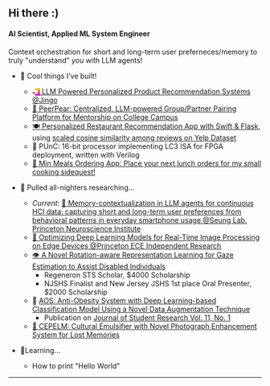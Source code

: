 ## Hi there :\)

#### AI Scientist, Applied ML System Engineer

Context orchestration for short and long-term user preferneces/memory to truly "understand" *you* with LLM agents!

- 👀 Cool things I’ve built!
  - <a href="https://www.jingo.app"><img src="assets/logos/jingo_logo.svg" width="15" height="15" style="vertical-align:middle;" /> LLM Powered Personalized Product Recommendation Systems @Jingo</a>
  - [👫 PeerPear: Centralized, LLM-powered Group/Partner Pairing Platform for Mentorship on College Campus](https://github.com/smkim0508/PeerPear)
  - [🍽️ Personalized Restaurant Recommendation App with Swift & Flask](https://github.com/smkim0508/RestaurantRepo), using [scaled cosine similarity among reviews on Yelp Dataset](https://github.com/smkim0508/Food_Preference_Indexer)
  - 💾 PUnC: 16-bit processor implementing LC3 ISA for FPGA deployment, written with Verilog
  - [🍣 Min Meals Ordering App: Place your next lunch orders for my small cooking sidequest!](https://github.com/smkim0508/Menu_Organizer.git)

- 🔭 Pulled all-nighters researching...
  - *Current:* [🧠 Memory-contextualization in LLM agents for continuous HCI data: capturing short and long-term user preferences from behavioral patterns in everyday smartphone usage @Seung Lab, Princeton Neuroscience Institute](https://seunglab.org/)
  - [👾 Optimizing Deep Learning Models for Real-Time Image Processing on Edge Devices @Princeton ECE Independent Research](https://drive.google.com/file/d/1e0YPveQt8Edy3bSvruP2KYPFhEXAdSFS/view?usp=sharing)
  - [👁️ A Novel Rotation-aware Representation Learning for Gaze Estimation to Assist Disabled Individuals](https://github.com/smkim0508/Gaze_Estimation_Wheelchair)
    - Regeneron STS Scholar, $4000 Scholarship
    - NJSHS Finalist and New Jersey JSHS 1st place Oral Presenter, $2000 Scholarship
  - 🍔 [AOS: Anti-Obesity System with Deep Learning-based Classification Model Using a Novel Data Augmentation Technique](https://github.com/smkim0508/ObesityNutritionClassifier)
    - Publication on [Journal of Student Research Vol. 11, No. 1](https://www.jsr.org/hs/index.php/path/article/view/2349)
  - [📸 CEPELM: Cultural Emulsifier with Novel Photograph Enhancement System for Lost Memories](https://github.com/smkim0508/CEPELM)
- 🌱Learning...
  - How to print "Hello World"
---
<!-- [![GitHub Streak](https://streak-stats.demolab.com?user=smkim0508&mode=weekly)](https://git.io/streak-stats) -->
